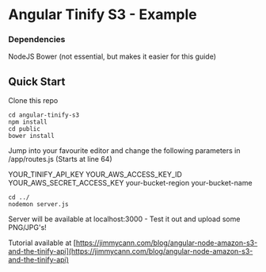 # Angular Tinify S3 - Example

### Dependencies
NodeJS
Bower (not essential, but makes it easier for this guide)


## Quick Start
Clone this repo
```
cd angular-tinify-s3
npm install
cd public
bower install
```

Jump into your favourite editor and change the following parameters in /app/routes.js (Starts at line 64)

YOUR_TINIFY_API_KEY
YOUR_AWS_ACCESS_KEY_ID
YOUR_AWS_SECRET_ACCESS_KEY
your-bucket-region
your-bucket-name

```
cd ../
nodemon server.js
```
Server will be available at localhost:3000 - Test it out and upload some PNG/JPG's!

Tutorial available at [https://jimmycann.com/blog/angular-node-amazon-s3-and-the-tinify-api](https://jimmycann.com/blog/angular-node-amazon-s3-and-the-tinify-api)
